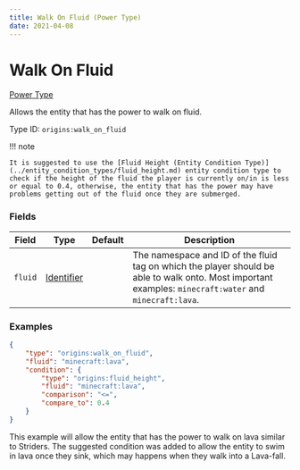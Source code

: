 ```yaml
---
title: Walk On Fluid (Power Type)
date: 2021-04-08
---
```


# Walk On Fluid

[Power Type](../power_types.md)

Allows the entity that has the power to walk on fluid.

Type ID: `origins:walk_on_fluid`

!!! note

    It is suggested to use the [Fluid Height (Entity Condition Type)](../entity_condition_types/fluid_height.md) entity condition type to check if the height of the fluid the player is currently on/in is less or equal to 0.4, otherwise, the entity that has the power may have problems getting out of the fluid once they are submerged.


### Fields

Field  | Type | Default | Description
-------|------|---------|-------------
`fluid` | [Identifier](../data_types/identifier.md) | | The namespace and ID of the fluid tag on which the player should be able to walk onto. Most important examples: `minecraft:water` and `minecraft:lava`.


### Examples

```json
{
  	"type": "origins:walk_on_fluid",
  	"fluid": "minecraft:lava",
  	"condition": {
    	"type": "origins:fluid_height",
    	"fluid": "minecraft:lava",
    	"comparison": "<=",
    	"compare_to": 0.4
  	}
}
```

This example will allow the entity that has the power to walk on lava similar to Striders. The suggested condition was added to allow the entity to swim in lava once they sink, which may happens when they walk into a Lava-fall.
